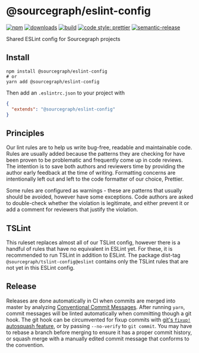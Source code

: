 # @sourcegraph/eslint-config

[![npm](https://img.shields.io/npm/v/@sourcegraph/eslint-config.svg)](https://www.npmjs.com/package/@sourcegraph/eslint-config)
[![downloads](https://img.shields.io/npm/dt/@sourcegraph/eslint-config.svg)](https://www.npmjs.com/package/@sourcegraph/eslint-config)
[![build](https://travis-ci.org/sourcegraph/eslint-config.svg?branch=master)](https://travis-ci.org/sourcegraph/eslint-config)
[![code style: prettier](https://img.shields.io/badge/code_style-prettier-ff69b4.svg)](https://github.com/prettier/prettier)
[![semantic-release](https://img.shields.io/badge/%20%20%F0%9F%93%A6%F0%9F%9A%80-semantic--release-e10079.svg)](https://github.com/semantic-release/semantic-release)

Shared ESLint config for Sourcegraph projects

## Install

```
npm install @sourcegraph/eslint-config
# or
yarn add @sourcegraph/eslint-config
```

Then add an `.eslintrc.json` to your project with

```json
{
  "extends": "@sourcegraph/eslint-config"
}
```

## Principles

Our lint rules are to help us write bug-free, readable and maintainable code.
Rules are usually added because the patterns they are checking for have been proven to be problematic
and frequently come up in code reviews.
The intention is to save both authors and reviewers time by providing the author early feedback at the time of writing.
Formatting concerns are intentionally left out and left to the code formatter of our choice, Prettier.

Some rules are configured as warnings - these are patterns that usually should be avoided, however have some exceptions.
Code authors are asked to double-check whether the violation is legitimate,
and either prevent it or add a comment for reviewers that justify the violation.

## TSLint

This ruleset replaces almost all of our TSLint config, however there is a handful of rules that have no equivalent in ESLint yet.
For these, it is recommended to run TSLint in addition to ESLint.
The package dist-tag `@sourcegraph/tslint-config@eslint` contains only the TSLint rules that are not yet in this ESLint config.

## Release

Releases are done automatically in CI when commits are merged into master by analyzing [Conventional Commit Messages](https://conventionalcommits.org/).
After running `yarn`, commit messages will be linted automatically when committing though a git hook.
The git hook can be circumvented for fixup commits with [git's `fixup!` autosquash feature](https://fle.github.io/git-tip-keep-your-branch-clean-with-fixup-and-autosquash.html), or by passing `--no-verify` to `git commit`.
You may have to rebase a branch before merging to ensure it has a proper commit history, or squash merge with a manually edited commit message that conforms to the convention.
